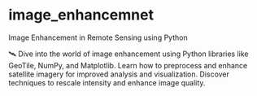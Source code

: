 # image_enhancemnet
Image Enhancement in Remote Sensing using Python

🛰️ Dive into the world of image enhancement using Python libraries like GeoTile, NumPy, and Matplotlib. Learn how to preprocess and enhance satellite imagery for improved analysis and visualization. Discover techniques to rescale intensity and enhance image quality.
